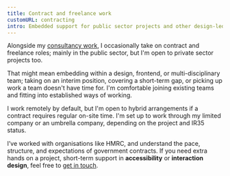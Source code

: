 ```yaml
---
title: Contract and freelance work
customURL: contracting
intro: Embedded support for public sector projects and other design-led teams; focused on interaction design and accessibility, tailored to how your team works.
---
```


Alongside my [consultancy work](/services/consultancy), I occasionally take on contract and freelance roles; mainly in the public sector, but I'm open to private sector projects too.

That might mean embedding within a design, frontend, or multi-disciplinary team; taking on an interim position, covering a short-term gap, or picking up work a team doesn't have time for. I'm comfortable joining existing teams and fitting into established ways of working.

I work remotely by default, but I'm open to hybrid arrangements if a contract requires regular on-site time. I'm set up to work through my limited company or an umbrella company, depending on the project and IR35 status.

I’ve worked with organisations like HMRC, and understand the pace, structure, and expectations of government contracts. If you need extra hands on a project, short-term support in **accessibility** or **interaction design**, feel free to [get in touch](/contact).
